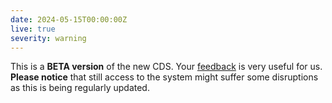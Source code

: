 ```yaml
---
date: 2024-05-15T00:00:00Z
live: true
severity: warning
---
```


This is a **BETA version** of the new CDS. Your [feedback](https://jira.ecmwf.int/plugins/servlet/desk/portal/1/create/202) is very useful for us. **Please notice** that still access to the system might suffer some disruptions as this is being regularly updated.
